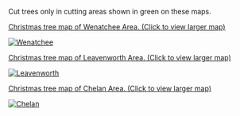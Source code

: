 Cut trees only in cutting areas shown in green on these maps.

[Christmas tree map of Wenatchee Area. (Click to view larger map)](/assets/img/maps/wenatchee-map.png)

[![Wenatchee](/assets/img/maps/wenatchee-map-thumb.png)](/assets/img/maps/wenatchee-map.png)

[Christmas tree map of Leavenworth Area. (Click to view larger map)](/assets/img/maps/leavenworth-map.png)

[![Leavenworth](/assets/img/maps/leavenworth-map-thumb.png)](/assets/img/maps/leavenworth-map.png)

[Christmas tree map of Chelan Area. (Click to view larger map)](/assets/img/maps/chelan-map.png)

[![Chelan](/assets/img/maps/chelan-map-thumb.png)](/assets/img/maps/chelan-map.png)
